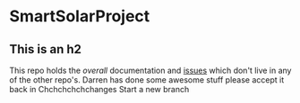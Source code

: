 # SmartSolarProject
## This is an h2
This repo holds the *overall* documentation and [issues](http://youtube.com/rickroll) which don't live in any of the other repo's.
Darren has done some awesome stuff please accept it back in
Chchchchchchanges
Start a new branch
